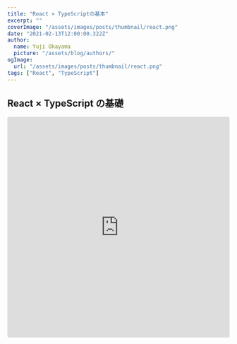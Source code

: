 ```yaml
---
title: "React × TypeScriptの基本"
excerpt: ""
coverImage: "/assets/images/posts/thumbnail/react.png"
date: "2021-02-13T12:00:00.322Z"
author:
  name: Yuji Okayama
  picture: "/assets/blog/authors/"
ogImage:
  url: "/assets/images/posts/thumbnail/react.png"
tags: ["React", "TypeScript"]
---
```


## React × TypeScript の基礎

<iframe src="https://codesandbox.io/embed/react-typescript-basic-tfkgk?fontsize=14&hidenavigation=1&theme=dark"
     style="width:100%; height:500px; border:0; border-radius: 4px; overflow:hidden;"
     title="react-typescript-basic"
     allow="accelerometer; ambient-light-sensor; camera; encrypted-media; geolocation; gyroscope; hid; microphone; midi; payment; usb; vr; xr-spatial-tracking"
     sandbox="allow-forms allow-modals allow-popups allow-presentation allow-same-origin allow-scripts"
   ></iframe>
